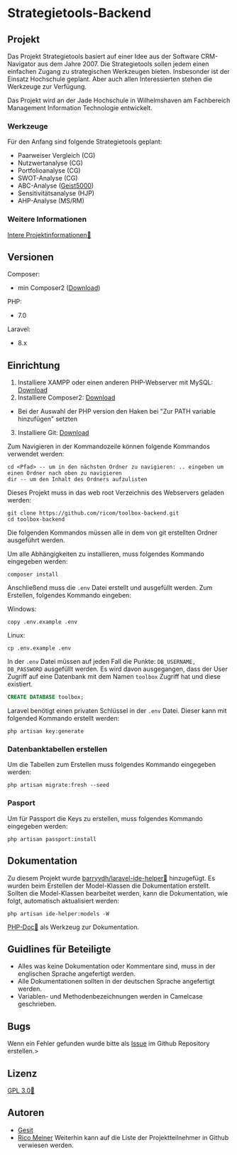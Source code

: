 # Strategietools-Backend
## Projekt
Das Projekt Strategietools basiert auf einer Idee aus der Software CRM-Navigator aus dem Jahre 2007. Die Strategietools sollen jedem einen einfachen Zugang zu strategischen Werkzeugen bieten. Insbesonder ist der Einsatz Hochschule geplant. Aber auch allen Interessierten stehen die Werkzeuge zur Verfügung.

Das Projekt wird an der Jade Hochschule in Wilhelmshaven am Fachbereich Management Information Technologie entwickelt.

### Werkzeuge
Für den Anfang sind folgende Strategietools geplant:
- Paarweiser Vergleich (CG)
- Nutzwertanalyse (CG)
- Portfolioanalyse (CG)
- SWOT-Analyse (CG)
- ABC-Analyse ([Geist5000](https://github.com/Geist5000))
- Sensitivitätsanalyse (HJP)
- AHP-Analyse (MS/RM)

### Weitere Informationen
[Intere Projektinformationen:link:](https://moodle.jade-hs.de/moodle/course/view.php?id=521&section=4)


## Versionen

Composer: 
 - min Composer2 ([Download](https://getcomposer.org/download/))
 
PHP:
 - 7.0

Laravel:
 - 8.x 

## Einrichtung

1. Installiere XAMPP oder einen anderen PHP-Webserver mit MySQL: [Download](https://www.apachefriends.org/de/index.html)  
2. Installiere Composer2: [Download](https://getcomposer.org/download/)
 - Bei der Auswahl der PHP version den Haken bei "Zur PATH variable hinzufügen" setzten 
3. Installiere Git: [Download](https://git-scm.com/downloads)

Zum Navigieren in der Kommandozeile können folgende Kommandos verwendet werden:
```shell
cd <Pfad> -- um in den nächsten Ordner zu navigieren: .. eingeben um einen Ordner nach oben zu navigieren
dir -- um den Inhalt des Ordners aufzulisten 
```

Dieses Projekt muss in das web root Verzeichnis des Webservers geladen werden:
```shell
git clone https://github.com/ricom/toolbox-backend.git
cd toolbox-backend
```

Die folgenden Kommandos müssen alle in dem von git erstellten Ordner ausgeführt werden.

Um alle Abhängigkeiten zu installieren, muss folgendes Kommando eingegeben werden:
```shell
composer install
```
Anschließend muss die `.env` Datei erstellt und ausgefüllt werden. Zum Erstellen, folgendes Kommando eingeben:

Windows:
``` shell
copy .env.example .env
```  
Linux:  
``` shell
cp .env.example .env
```

In der `.env` Datei müssen auf jeden Fall die Punkte: `DB_USERNAME, DB_PASSWORD` ausgefüllt werden.
Es wird davon ausgegangen, dass der User Zugriff auf eine Datenbank mit dem Namen `toolbox` Zugriff hat und diese existiert.
```sql
CREATE DATABASE toolbox;
```

Laravel benötigt einen privaten Schlüssel in der `.env` Datei. Dieser kann mit folgended Kommando erstellt werden: 
```shell
php artisan key:generate
```
### Datenbanktabellen erstellen
Um die Tabellen zum Erstellen muss folgendes Kommando eingegeben werden:
```shell
php artisan migrate:fresh --seed
```

### Pasport
Um für Passport die Keys zu erstellen, muss folgendes Kommando eingegeben werden:
```shell
php artisan passport:install
```


## Dokumentation
Zu diesem Projekt wurde [barryvdh/laravel-ide-helper:link:](https://github.com/barryvdh/laravel-ide-helper) hinzugefügt. Es wurden beim Erstellen der Model-Klassen die Dokumentation erstellt. Sollten die Model-Klassen bearbeitet werden, kann die Dokumentation, wie folgt, automatisch aktualisiert werden:
```shell
php artisan ide-helper:models -W
```

[PHP-Doc:link:](https://www.phpdoc.org/) als Werkzeug zur Dokumentation.

## Guidlines für Beteiligte
- Alles was keine Dokumentation oder Kommentare sind, muss in der englischen Sprache angefertigt werden.
- Alle Dokumentationen sollten in der deutschen Sprache angefertigt werden.
- Variablen- und Methodenbezeichnungen werden in Camelcase geschrieben.

## Bugs

Wenn ein Fehler gefunden wurde bitte als [Issue](https://github.com/ricom/toolbox-backend/issues) im Github Repository erstellen.>

## Lizenz
[GPL 3.0:link:](https://www.gnu.org/licenses/gpl-3.0.de.html) 

## Autoren
- [Gesit](https://github.com/Geist5000)
- [Rico Meiner](https://github.com/ricom)
Weiterhin kann auf die Liste der Projektteilnehmer in Github verwiesen werden.
